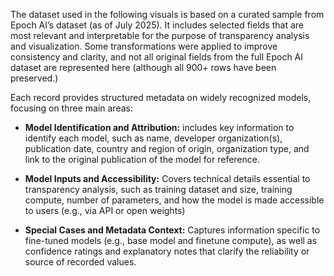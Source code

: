 The dataset used in the following visuals is based on a curated sample from Epoch AI’s dataset (as of July 2025). It includes selected fields that are most relevant and interpretable for the purpose of transparency analysis and visualization. Some transformations were applied to improve consistency and clarity, and not all original fields from the full Epoch AI dataset are represented here (although all 900+ rows have been preserved.) 

Each record provides structured metadata on widely recognized models, focusing on three main areas:

- **Model Identification and Attribution:** includes key information to identify each model, such as name, developer organization(s), publication date, country and region of origin, organization type, and link to the original publication of the model for reference. 

- **Model Inputs and Accessibility:** Covers technical details essential to transparency analysis, such as training dataset and size, training compute, number of parameters, and how the model is made accessible to users (e.g., via API or open weights)

- **Special Cases and Metadata Context:** Captures information specific to fine-tuned models (e.g., base model and finetune compute), as well as confidence ratings and explanatory notes that clarify the reliability or source of recorded values. 
